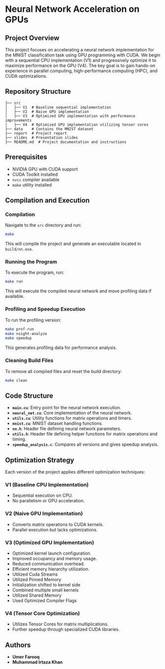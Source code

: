 # Neural Network Acceleration on GPUs

## Project Overview
This project focuses on accelerating a neural network implementation for the MNIST classification task using GPU programming with CUDA. We begin with a sequential CPU implementation (V1) and progressively optimize it to maximize performance on the GPU (V4). The key goal is to gain hands-on experience in parallel computing, high-performance computing (HPC), and CUDA optimizations.

## Repository Structure
```
├── src
│   ├── V1  # Baseline sequential implementation
│   ├── V2  # Naive GPU implementation
│   ├── V3  # Optimized GPU implementation with performance improvements
│   ├── V4  # Optimized GPU implementation utilizing tensor cores
├── data    # Contains the MNIST dataset
├── report  # Project report
├── slides  # Presentation slides
├── README.md  # Project documentation and instructions
```

## Prerequisites
- NVIDIA GPU with CUDA support
- CUDA Toolkit installed
- `nvcc` compiler available
- `make` utility installed

## Compilation and Execution
### Compilation
Navigate to the `src` directory and run:
```sh
make
```
This will compile the project and generate an executable located in `build/nn.exe`.

### Running the Program
To execute the program, run:
```sh
make run
```
This will execute the compiled neural network and move profiling data if available.

### Profiling and Speedup Execution
To run the profiling version:
```sh
make prof-run
make nsight-analyze
make speedup
```
This generates profiling data for performance analysis.

### Cleaning Build Files
To remove all compiled files and reset the build directory:
```sh
make clean
```

## Code Structure
- **`main.cu`**: Entry point for the neural network execution.
- **`neural_net.cu`**: Core implementation of the neural network.
- **`utils.cu`**: Utility functions for matrix operations and timers.
- **`mnist.cu`**: MNIST dataset handling functions.
- **`nn.h`**: Header file defining neural network parameters.
- **`utils.h`**: Header file defining helper functions for matrix operations and timing.
- **`speedup_analysis.c`**: Compares all versions and gives speedup analysis.
  
## Optimization Strategy
Each version of the project applies different optimization techniques:

### **V1 (Baseline CPU Implementation)**
- Sequential execution on CPU.
- No parallelism or GPU acceleration.

### **V2 (Naive GPU Implementation)**
- Converts matrix operations to CUDA kernels.
- Parallel execution but lacks optimizations.

### **V3 (Optimized GPU Implementation)**
- Optimized kernel launch configuration.
- Improved occupancy and memory usage.
- Reduced communication overhead.
- Efficient memory hierarchy utilization.
- Utilized Cuda Streams
- Utilized Pinned Memory
- Initialization shifted to kernel side
- Combined multiple small kernels
- Utilized Shared Memory
- Used Optimized Compiler Flags

### **V4 (Tensor Core Optimization)**
- Utilizes Tensor Cores for matrix multiplications.
- Further speedup through specialized CUDA libraries.

## Authors
- **Umer Farooq**
- **Muhammad Irtaza Khan**

